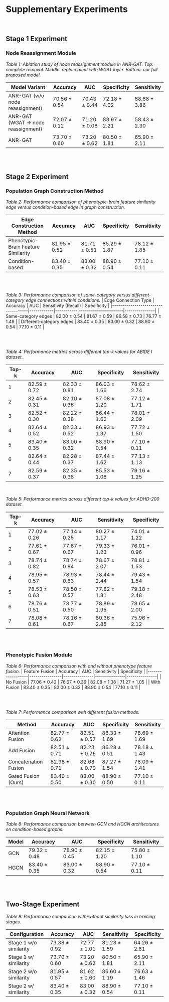 # Supplementary Experiments
<br>

## Stage 1 Experiment

### Node Reassignment Module
*Table 1: Ablation study of node reassignment module in ANR-GAT. Top: complete removal. Middle: replacement with WGAT layer. Bottom: our full proposed model.*

| Model Variant                     | Accuracy       | AUC           | Specificity   | Sensitivity   |
|-----------------------------------|----------------|---------------|---------------|---------------|
| ANR-GAT (w/o node reassignment)   | 70.56 ± 0.54   | 70.43 ± 0.44  | 72.18 ± 4.02  | 68.68 ± 3.86  |
| ANR-GAT (WGAT → node reassignment) | 72.07 ± 0.12   | 71.20 ± 0.08  | 83.97 ± 2.21  | 58.43 ± 2.30  |
| ANR-GAT                       | 73.70 ± 0.60 | 73.20 ± 0.62 | 80.50 ± 1.81 | 65.90 ± 2.11  |

<br>
<br>

## Stage 2 Experiment

### Population Graph Construction Method

*Table 2: Performance comparison of phenotypic-brain feature similarity edge versus condition-based edge in graph construction.*

| Edge Construction Method              | Accuracy       | AUC           | Specificity   | Sensitivity   |
|----------------------------------------|----------------|---------------|---------------|---------------|
| Phenotypic-Brain Feature Similarity    | 81.95 ± 0.52   | 81.71 ± 0.51  | 85.29 ± 1.87  | 78.12 ± 1.85  |
| Condition-based                    | 83.40 ± 0.35   | 83.00 ± 0.32  | 88.90 ± 0.54  | 77.10 ± 0.11  |


<br>
<br>

*Table 3: Performance comparison of same-category versus different-category edge connections within conditions.*
| Edge Connection Type               | Accuracy   | AUC       | Sensitivity (Recall) | Specificity   |
|------------------------------------|------------|-----------|----------------------|---------------|
| Same-category edges               | 82.00 ± 0.54 | 81.67 ± 0.59 | 86.58 ± 0.73        | 76.77 ± 1.49  |
| Different-category edges          |  83.40 ± 0.35   | 83.00 ± 0.32  | 88.90 ± 0.54  | 77.10 ± 0.11  |


<br>
<br>


*Table 4: Performance metrics across different top-k values for ABIDE I dataset.*

| Top-k | Accuracy       | AUC           | Specificity   | Sensitivity   |
|-------|----------------|---------------|---------------|---------------|
| 1     | 82.59 ± 0.72   | 82.33 ± 0.81  | 86.03 ± 1.66  | 78.62 ± 2.74  |
| 2     | 82.45 ± 0.31   | 82.10 ± 0.36  | 87.08 ± 1.20  | 77.12 ± 1.71  |
| 3     | 82.52 ± 0.30   | 82.22 ± 0.38  | 86.44 ± 1.62  | 78.01 ± 2.09  |
| 4     | 82.64 ± 0.52   | 82.33 ± 0.52  | 86.93 ± 1.37  | 77.72 ± 1.50  |
| 5     | 83.40 ± 0.35   | 83.00 ± 0.32  | 88.90 ± 0.54  | 77.10 ± 0.11  |
| 6     | 82.64 ± 0.44   | 82.28 ± 0.37  | 87.44 ± 1.62  | 77.13 ± 1.13  |
| 7     | 82.59 ± 0.37   | 82.35 ± 0.38  | 85.53 ± 1.08  | 79.16 ± 1.25  |

<br>

*Table 5: Performance metrics across different top-k values for ADHD-200 dataset.*

| Top-k | Accuracy       | AUC           | Sensitivity   | Specificity   |
|-------|----------------|---------------|---------------|---------------|
| 1     | 77.02 ± 0.26   | 77.14 ± 0.25  | 80.27 ± 1.17  | 74.01 ± 1.22  |
| 2     | 77.61 ± 0.67   | 77.67 ± 0.67  | 79.33 ± 1.23  | 76.01 ± 0.96  |
| 3     | 78.74 ± 0.82   | 78.74 ± 0.84  | 78.67 ± 2.07  | 78.81 ± 1.53  |
| 4     | 78.95 ± 0.57   | 78.93 ± 0.63  | 78.44 ± 2.44  | 79.43 ± 1.54  |
| 5     | 78.53 ± 0.63   | 78.50 ± 0.57  | 77.82 ± 1.81  | 79.18 ± 2.48  |
| 6     | 78.76 ± 0.51   | 78.77 ± 0.50  | 78.89 ± 1.95  | 78.65 ± 2.00  |
| 7     | 78.08 ± 0.61   | 78.16 ± 0.67  | 80.36 ± 2.85  | 75.96 ± 2.12  |


<br>
<br>

### Phenotypic Fusion Module

*Table 6: Performance comparison with and without phenotype feature fusion.*
| Feature Fusion    | Accuracy       | AUC           | Sensitivity   | Specificity   |
|------------------|----------------|---------------|---------------|---------------|
| No Fusion        | 77.06 ± 0.42   | 76.67 ± 0.36  | 82.08 ± 1.38  | 71.27 ± 1.05  |
| With Fusion      | 83.40 ± 0.35   | 83.00 ± 0.32  | 88.90 ± 0.54  | 77.10 ± 0.11  |

<br>
<br>

*Table 7: Performance comparison with different fusion methods.*


| Method               | Accuracy     | AUC          | Specificity  | Sensitivity  |
| -------------------- | ------------ | ------------ | ------------ | ------------ |
| Attention Fusion     | 82.77 ± 0.62 | 82.51 ± 0.57 | 86.33 ± 1.69 | 78.69 ± 1.69 |
| Add Fusion           | 82.51 ± 0.71 | 82.23 ± 0.76 | 86.28 ± 0.51 | 78.18 ± 1.43 |
| Concatenation Fusion | 82.98 ± 0.71 | 82.68 ± 0.70 | 87.27 ± 1.54 | 78.09 ± 1.41 |
| Gated Fusion (Ours)  | 83.40 ± 0.50 | 83.00 ± 0.30 | 88.90 ± 0.50 | 77.10 ± 0.11 |


<br>
<br>


### Population Graph Neural Network

*Table 8: Performance comparison between GCN and HGCN architectures on condition-based graphs.*

| Model | Accuracy       | AUC           | Specificity   | Sensitivity   |
|-------|----------------|---------------|---------------|---------------|
| GCN   | 79.32 ± 0.48   | 78.90 ± 0.45  | 82.15 ± 1.20  | 75.80 ± 1.10  |
| HGCN  |  83.40 ± 0.35   | 83.00 ± 0.32  | 88.90 ± 0.54  | 77.10 ± 0.11  |

<br>
<br>

## Two-Stage Experiment

*Table 9: Performance comparison with/without similarity loss in training stages.*

| Configuration          | Accuracy   | AUC       | Sensitivity | Specificity   |
|------------------------|------------|-----------|-------------|---------------|
| Stage 1 w/o similarity | 73.38 ± 0.92 | 72.77 ± 1.01 | 81.28 ± 1.59 | 64.26 ± 2.81  |
| Stage 1 w/ similarity  | 73.70 ± 0.60 | 73.20 ± 0.62 | 80.50 ± 1.81 | 65.90 ± 2.11  |
| Stage 2 w/o similarity | 81.95 ± 0.57 | 81.62 ± 0.60 | 86.60 ± 1.19 | 76.63 ± 1.46  |
| Stage 2 w/ similarity  |  83.40 ± 0.35   | 83.00 ± 0.32  | 88.90 ± 0.54  | 77.10 ± 0.11  |


